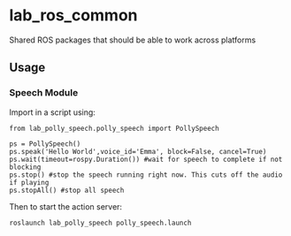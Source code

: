 # lab_ros_common
Shared ROS packages that should be able to work across platforms

## Usage

### Speech Module
Import in a script using:
```
from lab_polly_speech.polly_speech import PollySpeech

ps = PollySpeech()
ps.speak('Hello World',voice_id='Emma', block=False, cancel=True)
ps.wait(timeout=rospy.Duration()) #wait for speech to complete if not blocking
ps.stop() #stop the speech running right now. This cuts off the audio if playing
ps.stopAll() #stop all speech
```
Then to start the action server:
```
roslaunch lab_polly_speech polly_speech.launch
```
